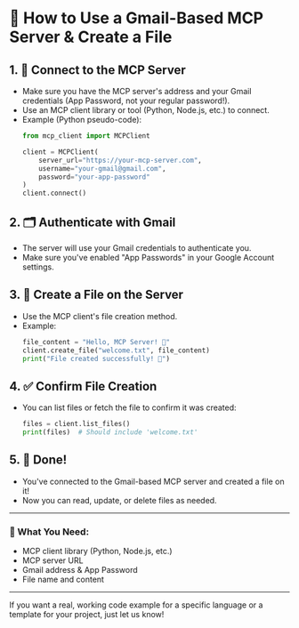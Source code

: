 # 📧 How to Use a Gmail-Based MCP Server & Create a File

## 1. 🔗 Connect to the MCP Server
- Make sure you have the MCP server's address and your Gmail credentials (App Password, not your regular password!).
- Use an MCP client library or tool (Python, Node.js, etc.) to connect.
- Example (Python pseudo-code):
  ```python
  from mcp_client import MCPClient

  client = MCPClient(
      server_url="https://your-mcp-server.com",
      username="your-gmail@gmail.com",
      password="your-app-password"
  )
  client.connect()
  ```

## 2. 🗂️ Authenticate with Gmail
- The server will use your Gmail credentials to authenticate you.
- Make sure you've enabled "App Passwords" in your Google Account settings.

## 3. 📄 Create a File on the Server
- Use the MCP client's file creation method.
- Example:
  ```python
  file_content = "Hello, MCP Server! 👋"
  client.create_file("welcome.txt", file_content)
  print("File created successfully! 🎉")
  ```

## 4. ✅ Confirm File Creation
- You can list files or fetch the file to confirm it was created:
  ```python
  files = client.list_files()
  print(files)  # Should include 'welcome.txt'
  ```

## 5. 🚀 Done!
- You've connected to the Gmail-based MCP server and created a file on it!  
- Now you can read, update, or delete files as needed.

---

### 📝 What You Need:
- MCP client library (Python, Node.js, etc.)
- MCP server URL
- Gmail address & App Password
- File name and content

---

If you want a real, working code example for a specific language or a template for your project, just let us know! 